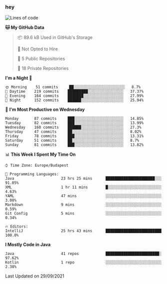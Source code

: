 ### hey

<!--START_SECTION:waka-->
![Lines of code](https://img.shields.io/badge/From%20Hello%20World%20I%27ve%20Written-77079%20lines%20of%20code-blue)

**🐱 My GitHub Data** 

> 📦 89.6 kB Used in GitHub's Storage 
 > 
> 🚫 Not Opted to Hire
 > 
> 📜 5 Public Repositories 
 > 
> 🔑 18 Private Repositories  
 > 
**I'm a Night 🦉** 

```text
🌞 Morning    51 commits     ██░░░░░░░░░░░░░░░░░░░░░░░   8.7% 
🌆 Daytime    219 commits    █████████░░░░░░░░░░░░░░░░   37.37% 
🌃 Evening    164 commits    ███████░░░░░░░░░░░░░░░░░░   27.99% 
🌙 Night      152 commits    ██████░░░░░░░░░░░░░░░░░░░   25.94%

```
📅 **I'm Most Productive on Wednesday** 

```text
Monday       87 commits     ███░░░░░░░░░░░░░░░░░░░░░░   14.85% 
Tuesday      82 commits     ███░░░░░░░░░░░░░░░░░░░░░░   13.99% 
Wednesday    160 commits    ██████░░░░░░░░░░░░░░░░░░░   27.3% 
Thursday     47 commits     ██░░░░░░░░░░░░░░░░░░░░░░░   8.02% 
Friday       78 commits     ███░░░░░░░░░░░░░░░░░░░░░░   13.31% 
Saturday     51 commits     ██░░░░░░░░░░░░░░░░░░░░░░░   8.7% 
Sunday       81 commits     ███░░░░░░░░░░░░░░░░░░░░░░   13.82%

```


📊 **This Week I Spent My Time On** 

```text
⌚︎ Time Zone: Europe/Budapest

💬 Programming Languages: 
Java                     23 hrs 25 mins      ██████████████████████░░░   91.05% 
XML                      1 hr 11 mins        █░░░░░░░░░░░░░░░░░░░░░░░░   4.63% 
YAML                     47 mins             ░░░░░░░░░░░░░░░░░░░░░░░░░   3.08% 
Markdown                 9 mins              ░░░░░░░░░░░░░░░░░░░░░░░░░   0.59% 
Git Config               5 mins              ░░░░░░░░░░░░░░░░░░░░░░░░░   0.34%

🔥 Editors: 
IntelliJ                 25 hrs 43 mins      █████████████████████████   100.0%

```

**I Mostly Code in Java** 

```text
Java                     41 repos            ████████████████████████░   97.62% 
Kotlin                   1 repo              ░░░░░░░░░░░░░░░░░░░░░░░░░   2.38%

```



 Last Updated on 29/09/2021
<!--END_SECTION:waka-->
